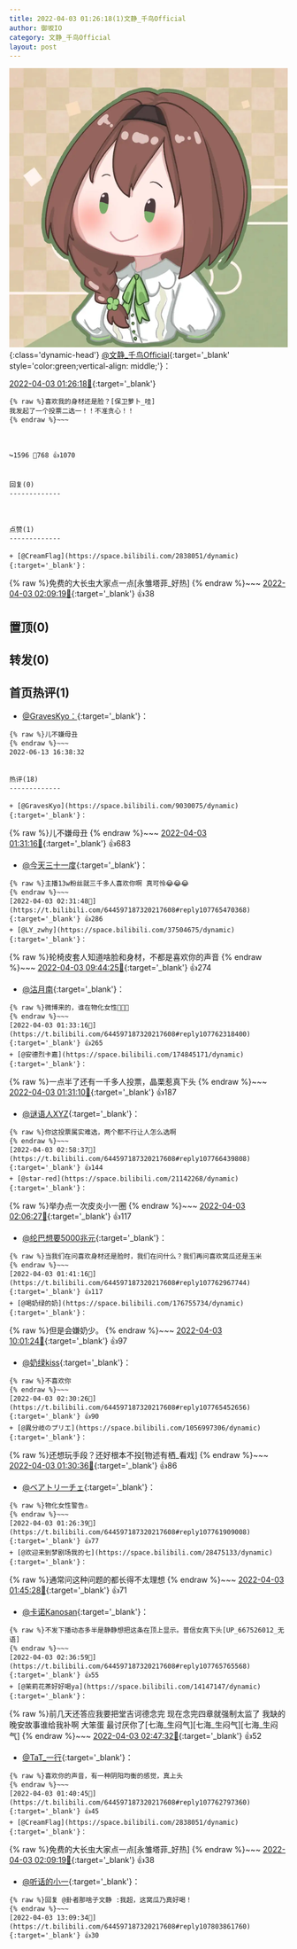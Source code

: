 ```yaml
---
title: 2022-04-03 01:26:18(1)文静_千鸟Official
author: 御坂IO
category: 文静_千鸟Official
layout: post
---
```


![img](/images/ac7482ed1b9a7f203dc68c0c4a77c488a27b108a.jpg){:class='dynamic-head'}
[@文静_千鸟Official](https://space.bilibili.com/667526012/dynamic){:target='_blank' style='color:green;vertical-align: middle;'}：

[2022-04-03 01:26:18🔗](https://t.bilibili.com/644597187320217608){:target='_blank'}

~~~
{% raw %}喜欢我的身材还是脸？[保卫萝卜_哇]
我发起了一个投票​二选一！！不准贪心！！
{% endraw %}~~~



↪️1596 💬768 👍1070


回复(0)
-------------



点赞(1)
-------------

+ [@CreamFlag](https://space.bilibili.com/2838051/dynamic){:target='_blank'}：
~~~
{% raw %}免费的大长虫大家点一点[永雏塔菲_好热]
{% endraw %}~~~
[2022-04-03 02:09:19🔗](https://t.bilibili.com/644597187320217608#reply107764437840){:target='_blank'} 👍38


置顶(0)
-------------



转发(0)
-------------



首页热评(1)
-------------

+ [@GravesKyo：](https://space.bilibili.com/9030075/dynamic){:target='_blank'}：
~~~
{% raw %}儿不嫌母丑
{% endraw %}~~~
2022-06-13 16:38:32


热评(18)
-------------

+ [@GravesKyo](https://space.bilibili.com/9030075/dynamic){:target='_blank'}：
~~~
{% raw %}儿不嫌母丑
{% endraw %}~~~
[2022-04-03 01:31:16🔗](https://t.bilibili.com/644597187320217608#reply107762332592){:target='_blank'} 👍683
+ [@今天三十一度](https://space.bilibili.com/4478586/dynamic){:target='_blank'}：
~~~
{% raw %}主播13w粉丝就三千多人喜欢你啊 真可怜😂😂😂
{% endraw %}~~~
[2022-04-03 02:31:48🔗](https://t.bilibili.com/644597187320217608#reply107765470368){:target='_blank'} 👍286
+ [@LY_zwhy](https://space.bilibili.com/37504675/dynamic){:target='_blank'}：
~~~
{% raw %}轮椅皮套人知道啥脸和身材，不都是喜欢你的声音
{% endraw %}~~~
[2022-04-03 09:44:25🔗](https://t.bilibili.com/644597187320217608#reply107780716592){:target='_blank'} 👍274
+ [@沽月南](https://space.bilibili.com/333719059/dynamic){:target='_blank'}：
~~~
{% raw %}微博来的，谁在物化女性😤😤😤
{% endraw %}~~~
[2022-04-03 01:33:16🔗](https://t.bilibili.com/644597187320217608#reply107762318400){:target='_blank'} 👍265
+ [@安德烈卡嘉](https://space.bilibili.com/174845171/dynamic){:target='_blank'}：
~~~
{% raw %}一点半了还有一千多人投票，晶栗惹真下头
{% endraw %}~~~
[2022-04-03 01:31:10🔗](https://t.bilibili.com/644597187320217608#reply107762330352){:target='_blank'} 👍187
+ [@谜语人XYZ](https://space.bilibili.com/179666842/dynamic){:target='_blank'}：
~~~
{% raw %}你这投票属实难选，两个都不行让人怎么选啊
{% endraw %}~~~
[2022-04-03 02:58:37🔗](https://t.bilibili.com/644597187320217608#reply107766439808){:target='_blank'} 👍144
+ [@star-red](https://space.bilibili.com/21142268/dynamic){:target='_blank'}：
~~~
{% raw %}举办点一次皮炎小一圈
{% endraw %}~~~
[2022-04-03 02:06:27🔗](https://t.bilibili.com/644597187320217608#reply107764287856){:target='_blank'} 👍117
+ [@纶巴想要5000兆元](https://space.bilibili.com/3799877/dynamic){:target='_blank'}：
~~~
{% raw %}当我们在问喜欢身材还是脸时，我们在问什么？我们再问喜欢窝瓜还是玉米
{% endraw %}~~~
[2022-04-03 01:41:16🔗](https://t.bilibili.com/644597187320217608#reply107762967744){:target='_blank'} 👍117
+ [@喝奶绿的奶](https://space.bilibili.com/176755734/dynamic){:target='_blank'}：
~~~
{% raw %}但是会嫌奶少。
{% endraw %}~~~
[2022-04-03 10:01:24🔗](https://t.bilibili.com/644597187320217608#reply107782354336){:target='_blank'} 👍97
+ [@奶绿kiss](https://space.bilibili.com/1722883743/dynamic){:target='_blank'}：
~~~
{% raw %}不喜欢你
{% endraw %}~~~
[2022-04-03 02:30:26🔗](https://t.bilibili.com/644597187320217608#reply107765452656){:target='_blank'} 👍90
+ [@異分岐のプリエ](https://space.bilibili.com/1056997306/dynamic){:target='_blank'}：
~~~
{% raw %}还想玩手段？还好根本不投[物述有栖_看戏]
{% endraw %}~~~
[2022-04-03 01:30:36🔗](https://t.bilibili.com/644597187320217608#reply107762158160){:target='_blank'} 👍86
+ [@ベアトリ一チェ](https://space.bilibili.com/41224445/dynamic){:target='_blank'}：
~~~
{% raw %}物化女性警告⚠️
{% endraw %}~~~
[2022-04-03 01:26:39🔗](https://t.bilibili.com/644597187320217608#reply107761909008){:target='_blank'} 👍77
+ [@欢迎来到梦剧场我的七](https://space.bilibili.com/28475133/dynamic){:target='_blank'}：
~~~
{% raw %}通常问这种问题的都长得不太理想
{% endraw %}~~~
[2022-04-03 01:45:28🔗](https://t.bilibili.com/644597187320217608#reply107763178512){:target='_blank'} 👍71
+ [@卡诺Kanosan](https://space.bilibili.com/10868476/dynamic){:target='_blank'}：
~~~
{% raw %}不发下播动态多半是静静想把这条在顶上显示。普信女真下头[UP_667526012_无语]
{% endraw %}~~~
[2022-04-03 02:36:59🔗](https://t.bilibili.com/644597187320217608#reply107765765568){:target='_blank'} 👍55
+ [@茉莉花茶好好喝ya](https://space.bilibili.com/14147147/dynamic){:target='_blank'}：
~~~
{% raw %}前几天还答应我要把堂吉诃德念完 现在念完四章就强制太监了 我缺的晚安故事谁给我补啊 大笨蛋 最讨厌你了[七海_生闷气][七海_生闷气][七海_生闷气]
{% endraw %}~~~
[2022-04-03 02:47:32🔗](https://t.bilibili.com/644597187320217608#reply107766087232){:target='_blank'} 👍52
+ [@TaT_一行](https://space.bilibili.com/9925277/dynamic){:target='_blank'}：
~~~
{% raw %}喜欢你的声音，有一种阴阳均衡的感觉，真上头
{% endraw %}~~~
[2022-04-03 01:40:45🔗](https://t.bilibili.com/644597187320217608#reply107762797360){:target='_blank'} 👍45
+ [@CreamFlag](https://space.bilibili.com/2838051/dynamic){:target='_blank'}：
~~~
{% raw %}免费的大长虫大家点一点[永雏塔菲_好热]
{% endraw %}~~~
[2022-04-03 02:09:19🔗](https://t.bilibili.com/644597187320217608#reply107764437840){:target='_blank'} 👍38
+ [@听话的小一](https://space.bilibili.com/162835871/dynamic){:target='_blank'}：
~~~
{% raw %}回复 @卦者那啥子文静 :我超，这窝瓜乃真好喝！
{% endraw %}~~~
[2022-04-03 13:09:34🔗](https://t.bilibili.com/644597187320217608#reply107803861760){:target='_blank'} 👍30


